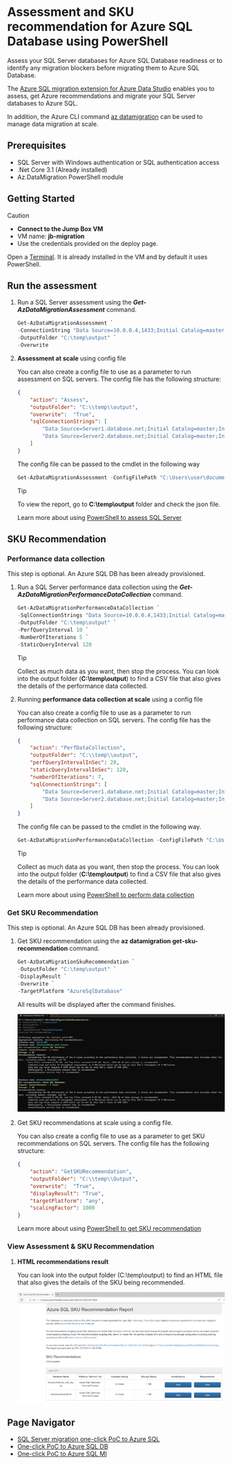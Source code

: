 # Assessment and SKU recommendation for Azure SQL Database using PowerShell

Assess your SQL Server databases for Azure SQL Database readiness or to identify any migration blockers before migrating them to Azure SQL Database.

The [Azure SQL migration extension for Azure Data Studio](https://learn.microsoft.com/en-us/sql/azure-data-studio/extensions/azure-sql-migration-extension?view=sql-server-ver16) enables you to assess, get Azure recommendations and migrate your SQL Server databases to Azure SQL.

In addition, the Azure CLI command [az datamigration](https://learn.microsoft.com/en-us/cli/azure/datamigration?view=azure-cli-latest) can be used to manage data migration at scale.

## Prerequisites

- SQL Server with Windows authentication or SQL authentication access
- .Net Core 3.1 (Already installed)
- Az.DataMigration PowerShell module

## Getting Started

> [!CAUTION]
>
> - **Connect to the Jump Box VM**
> - VM name: **jb-migration**
> - Use the credentials provided on the deploy page.

Open a [Terminal](https://apps.microsoft.com/store/detail/windows-terminal/9N0DX20HK701?hl=en-us&gl=us). It is already installed in the VM and by default it uses PowerShell.

## Run the assessment

1. Run a SQL Server assessment using the ***Get-AzDataMigrationAssessment*** command.

    ```powershell
    Get-AzDataMigrationAssessment `
    -ConnectionString "Data Source=10.0.0.4,1433;Initial Catalog=master;User Id=sqladmin;Password=My`$upp3r`$ecret" `
    -OutputFolder "C:\temp\output" `
    -Overwrite
    ```

2. **Assessment at scale** using config file

    You can also create a config file to use as a parameter to run assessment on SQL servers. The config file has the following structure:

    ```json
    {
        "action": "Assess",
        "outputFolder": "C:\\temp\\output",
        "overwrite":  "True",
        "sqlConnectionStrings": [
            "Data Source=Server1.database.net;Initial Catalog=master;Integrated Security=True;",
            "Data Source=Server2.database.net;Initial Catalog=master;Integrated Security=True;"
        ]
    }
    ```

    The config file can be passed to the cmdlet in the following way

    ```powershell
    Get-AzDataMigrationAssessment -ConfigFilePath "C:\Users\user\document\config.json"
    ```

    > [!TIP]
    >
    > To view the report, go to **C:\temp\output** folder and check the json file.

    Learn more about using [PowerShell to assess SQL Server](https://github.com/Azure-Samples/data-migration-sql/blob/main/PowerShell/sql-server-assessment.md)

## SKU Recommendation

### Performance data collection

This step is optional. An Azure SQL DB has been already provisioned.

1. Run a SQL Server performance data collection using the ***Get-AzDataMigrationPerformanceDataCollection*** command.

    ```powershell
    Get-AzDataMigrationPerformanceDataCollection `
    -SqlConnectionStrings "Data Source=10.0.0.4,1433;Initial Catalog=master;User Id=sqladmin;Password=My`$upp3r`$ecret" `
    -OutputFolder "C:\temp\output" `
    -PerfQueryInterval 10 `
    -NumberOfIterations 5 `
    -StaticQueryInterval 120
    ```

    > [!TIP]
    >
    > Collect as much data as you want, then stop the process.
    > You can look into the output folder (**C:\temp\output**) to find a CSV file that also gives the details of the performance data collected.

2. Running **performance data collection at scale** using a config file

    You can also create a config file to use as a parameter to run performance data collection on SQL servers.
    The config file has the following structure:

    ```json
    {
        "action": "PerfDataCollection",
        "outputFolder": "C:\\temp\\output",
        "perfQueryIntervalInSec": 20,
        "staticQueryIntervalInSec": 120,
        "numberOfIterations": 7,
        "sqlConnectionStrings": [
            "Data Source=Server1.database.net;Initial Catalog=master;Integrated Security=True;",
            "Data Source=Server2.database.net;Initial Catalog=master;Integrated Security=True;"
        ]
    }
    ```

    The config file can be passed to the cmdlet in the following way.

    ```powershell
    Get-AzDataMigrationPerformanceDataCollection -ConfigFilePath "C:\Users\user\document\config.json" 
    ```

    > [!TIP]
    > Collect as much data as you want, then stop the process.
    > You can look into the output folder (**C:\temp\output**) to find a CSV file that also gives the details of the performance data collected.

    Learn more about using [PowerShell to perform data collection](https://github.com/Azure-Samples/data-migration-sql/blob/main/PowerShell/sql-server-sku-recommendation.md)

### Get SKU Recommendation

This step is optional. An Azure SQL DB has been already provisioned.

1. Get SKU recommendation using the **az datamigration get-sku-recommendation** command.

    ```powershell
    Get-AzDataMigrationSkuRecommendation `
    -OutputFolder "C:\temp\output" `
    -DisplayResult `
    -Overwrite `
    -TargetPlatform "AzureSqlDatabase"
    ```

    All results will be displayed after the command finishes.

    ![sku-recommendation](../../../media/sqldb-sku-recommendation-ps.png)

2. Get SKU recommendations at scale using a config file.

    You can also create a config file to use as a parameter to get SKU recommendations on SQL servers. The config file has the following structure:

    ```json
    {
        "action": "GetSKURecommendation",
        "outputFolder": "C:\\temp\\Output",
        "overwrite":  "True",
        "displayResult": "True",
        "targetPlatform": "any",
        "scalingFactor": 1000
    }
    ```

    Learn more about using [PowerShell to get SKU recommendation](https://github.com/Azure-Samples/data-migration-sql/blob/main/PowerShell/sql-server-sku-recommendation.md#get-sku-recommendation-though-console-parameters)

### View Assessment & SKU Recommendation

1. **HTML recommendations result**

    You can look into the output folder (C:\temp\output) to find an HTML file that also gives the details of the SKU being recommended.

    ![sku-recommendation-html](../../../media/sqldb-sku-recommendation-html.png)

## Page Navigator

- [SQL Server migration one-click PoC to Azure SQL](../../../README.md)
- [One-click PoC to Azure SQL DB](../../../AzureSQLDB/deploy/README.md)
- [One-click PoC to Azure SQL MI](../../../AzureSQLMI/deploy/README.md)
